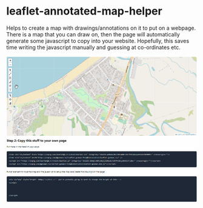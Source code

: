 # leaflet-annotated-map-helper
Helps to create a map with drawings/annotations on it to put on a webpage. There is a map that you can draw on, then the page will automatically generate some javascript to copy into your website. 
Hopefully, this saves time writing the javascript manually and guessing at co-ordinates etc.

![Example 1](leaflethelper-example01.gif?raw=true "Example of js generation")
